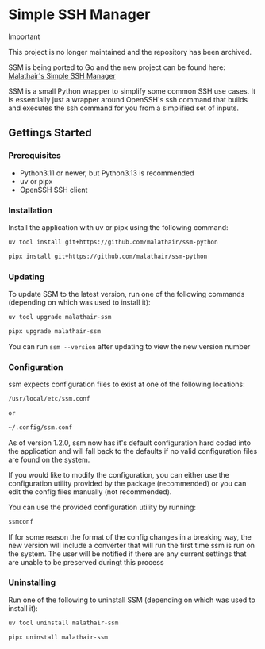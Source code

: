# Simple SSH Manager

> [!IMPORTANT]
> This project is no longer maintained and the repository has been archived.
>
> SSM is being ported to Go and the new project can be found here: [Malathair's Simple SSH Manager](https://github.com/malathair/ssm)

SSM is a small Python wrapper to simplify some common SSH use cases. It is essentially just a wrapper around OpenSSH's ssh command that builds and executes the ssh command for you from a simplified set of inputs.

## Gettings Started

### Prerequisites

 - Python3.11 or newer, but Python3.13 is recommended
 - uv or pipx
 - OpenSSH SSH client

### Installation

Install the application with uv or pipx using the following command:

```bash
uv tool install git+https://github.com/malathair/ssm-python
```

```bash
pipx install git+https://github.com/malathair/ssm-python
```

### Updating

To update SSM to the latest version, run one of the following commands (depending on which was used to install it):

```bash
uv tool upgrade malathair-ssm
```

```bash
pipx upgrade malathair-ssm
```

You can run `ssm --version` after updating to view the new version number

### Configuration

ssm expects configuration files to exist at one of the following locations:

```bash
/usr/local/etc/ssm.conf

or

~/.config/ssm.conf
```

As of version 1.2.0, ssm now has it's default configuration hard coded into the application and will fall back to the defaults if no valid configuration files are found on the system.

If you would like to modify the configuration, you can either use the configuration utility provided by the package (recommended) or you can edit the config files manually (not recommended).

You can use the provided configuration utility by running:

```bash
ssmconf
```

If for some reason the format of the config changes in a breaking way, the new version will include a converter that will run the first time ssm is run on the system. The user will be notified if there are any current settings that are unable to be preserved duringt this process

### Uninstalling

Run one of the following to uninstall SSM (depending on which was used to install it):

```bash
uv tool uninstall malathair-ssm
```

```bash
pipx uninstall malathair-ssm
```
